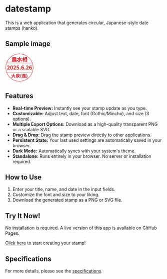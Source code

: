 # datestamp
This is a web application that generates circular, Japanese-style date stamps (hanko).

## Sample image

![date stamp sample image](images/sample.png)

## Features

- **Real-time Preview:** Instantly see your stamp update as you type.
- **Customizable:** Adjust text, date, font (Gothic/Mincho), and size (3 options).
- **Multiple Export Options:** Download as a high-quality transparent PNG or a scalable SVG.
- **Drag & Drop:** Drag the stamp preview directly to other applications.
- **Persistent State:** Your last used settings are automatically saved in your browser.
- **Dark Mode:** Automatically syncs with your system's theme.
- **Standalone:** Runs entirely in your browser. No server or installation required.

## How to Use

1.  Enter your title, name, and date in the input fields.
2.  Customize the font and size to your liking.
3.  Download the generated stamp as a PNG or SVG file.

## Try It Now!

No installation is required. A live version of this app is available on GitHub Pages.

[Click here](https://toshihikosato.github.io/datestamp/) to start creating your stamp!

## Specifications

For more details, please see the [specifications](./SPEC.md).
